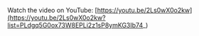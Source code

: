 Watch the video on YouTube: [https://youtu.be/2Ls0wX0o2kw](https://youtu.be/2Ls0wX0o2kw?list=PLdgq5G0ox73W8EPLi2z1sP8ymKG3Ib74_)
